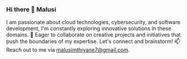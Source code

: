 ### Hi there 👋 Malusi

I am passionate about cloud technologies, cybersecurity, and software development, I'm constantly exploring innovative solutions in these domains. 🔭 Eager to collaborate on creative projects and initiatives that push the boundaries of my expertise. Let's connect and brainstorm! 📫 Reach out to me via malusimthiyane7@gmail.com.

